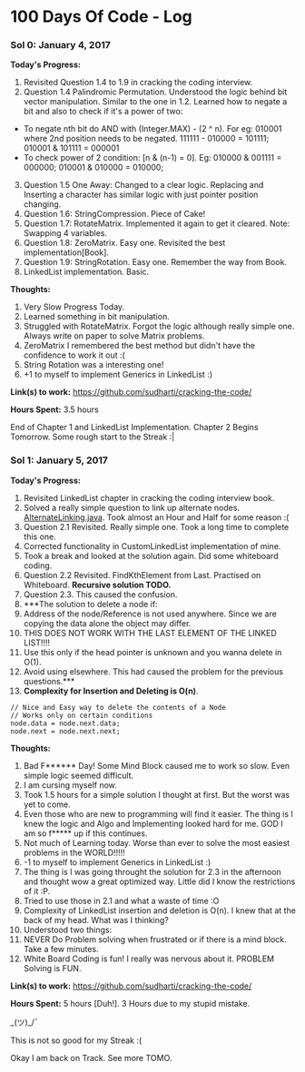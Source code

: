 # 100 Days Of Code - Log

### Sol 0: January 4, 2017

**Today's Progress:** 

1. Revisited Question 1.4 to 1.9 in cracking the coding interview.
2. Question 1.4 Palindromic Permutation. Understood the logic behind bit vector manipulation. Similar to the one in 1.2. Learned how to negate a bit and also to check if it's a power of two:
  - To negate nth bit do AND with (Integer.MAX) - (2 ^ n). 
  For eg: 010001 where 2nd position needs to be negated. 
  111111 - 010000 = 101111; 010001 & 101111 = 000001
  - To check power of 2 condition: [n & (n-1) = 0]. Eg: 010000 & 001111 = 000000; 010001 & 010000 = 010000;
3. Question 1.5 One Away: Changed to a clear logic. Replacing and Inserting a character has similar logic with just pointer position changing.
4. Question 1.6: StringCompression. Piece of Cake!
5. Question 1.7: RotateMatrix. Implemented it again to get it cleared. Note: Swapping 4 variables.
6. Question 1.8: ZeroMatrix. Easy one. Revisited the best implementation[Book].
7. Question 1.9: StringRotation. Easy one. Remember the way from Book.
8. LinkedList implementation. Basic.

**Thoughts:** 

1. Very Slow Progress Today.
2. Learned something in bit manipulation.
3. Struggled with RotateMatrix. Forgot the logic although really simple one. Always write on paper to solve Matrix problems.
4. ZeroMatrix I remembered the best method but didn't have the confidence to work it out :(
5. String Rotation was a interesting one!
6. +1 to myself to implement Generics in LinkedList :)

**Link(s) to work:** https://github.com/sudharti/cracking-the-code/

**Hours Spent:** 3.5 hours

End of Chapter 1 and LinkedList Implementation. Chapter 2 Begins Tomorrow. Some rough start to the Streak :|

### Sol 1: January 5, 2017

**Today's Progress:** 

1. Revisited LinkedList chapter in cracking the coding interview book.
2. Solved a really simple question to link up alternate nodes. [AlternateLinking.java](https://github.com/sudharti/cracking-the-code/blob/master/src/chapter_2/additional/AlternateLinking.java). Took almost an Hour and Half for some reason :(
3. Question 2.1 Revisited. Really simple one. Took a long time to complete this one.
4. Corrected functionality in CustomLinkedList implementation of mine.
5. Took a break and looked at the solution again. Did some whiteboard coding.
6. Question 2.2 Revisited. FindKthElement from Last. Practised on Whiteboard. **Recursive solution TODO.**
7. Question 2.3. This caused the confusion.
8. ***The solution to delete a node if:
  1. Address of the node/Reference is not used anywhere. Since we are copying the data alone the object may differ.
  2. THIS DOES NOT WORK WITH THE LAST ELEMENT OF THE LINKED LIST!!!!
  3. Use this only if the head pointer is unknown and you wanna delete in O(1).
  4. Avoid using elsewhere. This had caused the problem for the previous questions.***
9. **Complexity for Insertion and Deleting is O(n)**.
```
// Nice and Easy way to delete the contents of a Node
// Works only on certain conditions
node.data = node.next.data;
node.next = node.next.next;
```

**Thoughts:** 

1. Bad F****** Day! Some Mind Block caused me to work so slow. Even simple logic seemed difficult.
2. I am cursing myself now.
3. Took 1.5 hours for a simple solution I thought at first. But the worst was yet to come.
4. Even those who are new to programming will find it easier. The thing is I knew the logic and Algo and Implementing looked hard for me. GOD I am so f***** up if this continues.
5. Not much of Learning today. Worse than ever to solve the most easiest problems in the WORLD!!!!!
6. -1 to myself to implement Generics in LinkedList :)
7. The thing is I was going throught the solution for 2.3 in the afternoon and thought wow a great optimized way. Little did I know the restrictions of it :P.
8. Tried to use those in 2.1 and what a waste of time :O
9. Complexity of LinkedList insertion and deletion is O(n). I knew that at the back of my head. What was I thinking?
10. Understood two things:
  1. NEVER Do Problem solving when frustrated or if there is a mind block. Take a few minutes. 
  2. White Board Coding is fun! I really was nervous about it. PROBLEM Solving is FUN.

**Link(s) to work:** https://github.com/sudharti/cracking-the-code/

**Hours Spent:** 5 hours [Duh!]. 3 Hours due to my stupid mistake. 

\_(ツ)_/¯

This is not so good for my Streak :( 

Okay I am back on Track. See more TOMO.

